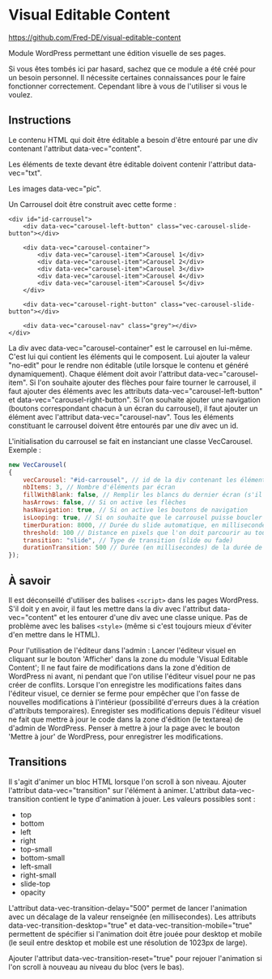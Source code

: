 # Visual Editable Content

https://github.com/Fred-DE/visual-editable-content

Module WordPress permettant une édition visuelle de ses pages.


Si vous êtes tombés ici par hasard, sachez que ce module a été créé pour un besoin personnel. Il nécessite certaines connaissances pour le faire fonctionner correctement.
Cependant libre à vous de l'utiliser si vous le voulez.



## Instructions

Le contenu HTML qui doit être éditable a besoin d'être entouré par une div contenant l'attribut data-vec="content".

Les éléments de texte devant être éditable doivent contenir l'attribut data-vec="txt".

Les images data-vec="pic".

Un Carrousel doit être construit avec cette forme :

```
<div id="id-carrousel">
	<div data-vec="carousel-left-button" class="vec-carousel-slide-button"></div>
	
	<div data-vec="carousel-container">
		<div data-vec="carousel-item">Carousel 1</div>
		<div data-vec="carousel-item">Carousel 2</div>
		<div data-vec="carousel-item">Carousel 3</div>
		<div data-vec="carousel-item">Carousel 4</div>
		<div data-vec="carousel-item">Carousel 5</div>
	</div>
	
	<div data-vec="carousel-right-button" class="vec-carousel-slide-button"></div>

	<div data-vec="carousel-nav" class="grey"></div>
</div>
```

La div avec data-vec="carousel-container" est le carrousel en lui-même. C'est lui qui contient les éléments qui le composent. Lui ajouter la valeur "no-edit" pour le rendre non éditable
(utile lorsque le contenu et généré dynamiquement).
Chaque élément doit avoir l'attribut data-vec="carousel-item".
Si l'on souhaite ajouter des flèches pour faire tourner le carrousel, il faut ajouter des éléments avec les attributs data-vec="carousel-left-button" et data-vec="carousel-right-button".
Si l'on souhaite ajouter une navigation (boutons correspondant chacun à un écran du carrousel), il faut ajouter un élément avec l'attribut data-vec="carousel-nav".
Tous les éléments constituant le carrousel doivent être entourés par une div avec un id.

L'initialisation du carrousel se fait en instanciant une classe VecCarousel. Exemple :
```javascript
new VecCarousel(
{
	vecCarousel: "#id-carrousel", // id de la div contenant les éléments du carousel
	nbItems: 3, // Nombre d'éléments par écran
	fillWithBlank: false, // Remplir les blancs du dernier écran (s'il y en a) par des items vides (utile notamment lorsque les éléments d'un écran sont justifiés)
	hasArrows: false, // Si on active les flèches
	hasNavigation: true, // Si on active les boutons de navigation
	isLooping: true, // Si on souhaite que le carrousel puisse boucler (mettre à true seulement si on ne met pas de timer)
	timerDuration: 8000, // Durée du slide automatique, en millisecondes (mettre 0 ou ne pas renseigner pour qu'il n'y ait pas de slide automatique)
	threshold: 100 // Distance en pixels que l'on doit parcourir au touch sur surface tactile pour déclencher un slide (50 par défaut)
	transition: "slide", // Type de transition (slide ou fade)
	durationTransition: 500 // Durée (en millisecondes) de la durée de la transition
});
```

## À savoir

Il est déconseillé d'utiliser des balises ```<script>``` dans les pages WordPress. S'il doit y en avoir, il faut les mettre dans la div avec l'attribut data-vec="content" et les entourer d'une div avec une classe unique.
Pas de problème avec les balises ```<style>``` (même si c'est toujours mieux d'éviter d'en mettre dans le HTML).

Pour l'utilisation de l'éditeur dans l'admin :
Lancer l'éditeur visuel en cliquant sur le bouton 'Afficher' dans la zone du module 'Visual Editable Content';
Il ne faut faire de modifications dans la zone d'édition de WordPress ni avant, ni pendant que l'on utilise l'éditeur visuel pour ne pas créer de conflits.
Lorsque l'on enregistre les modifications faites dans l'éditeur visuel, ce dernier se ferme pour empêcher que l'on fasse de nouvelles modifications à l'intérieur
(possibilité d'erreurs dues à la création d'attributs temporaires).
Enregister ses modifications depuis l'éditeur visuel ne fait que mettre à jour le code dans la zone d'édition (le textarea) de d'admin de WordPress. Penser à mettre à jour la page
avec le bouton 'Mettre à jour' de WordPress, pour enregistrer les modifications.


## Transitions

Il s'agit d'animer un bloc HTML lorsque l'on scroll à son niveau.
Ajouter l'attribut data-vec="transition" sur l'élément à animer.
L'attribut data-vec-transition contient le type d'animation à jouer. Les valeurs possibles sont :

* top
* bottom
* left
* right
* top-small
* bottom-small
* left-small
* right-small
* slide-top
* opacity

L'attribut data-vec-transition-delay="500" permet de lancer l'animation avec un décalage de la valeur renseignée (en millisecondes).
Les attributs data-vec-transition-desktop="true" et data-vec-transition-mobile="true" permettent de spécifier si l'animation doit être jouée pour desktop et mobile
(le seuil entre desktop et mobile est une résolution de 1023px de large).

Ajouter l'attribut data-vec-transition-reset="true" pour rejouer l'animation si l'on scroll à nouveau au niveau du bloc (vers le bas).
